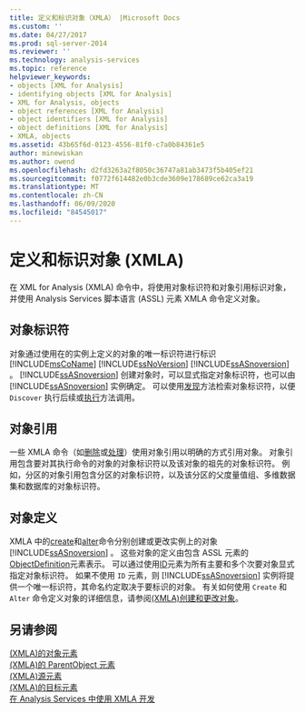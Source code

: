 ```yaml
---
title: 定义和标识对象（XMLA） |Microsoft Docs
ms.custom: ''
ms.date: 04/27/2017
ms.prod: sql-server-2014
ms.reviewer: ''
ms.technology: analysis-services
ms.topic: reference
helpviewer_keywords:
- objects [XML for Analysis]
- identifying objects [XML for Analysis]
- XML for Analysis, objects
- object references [XML for Analysis]
- object identifiers [XML for Analysis]
- object definitions [XML for Analysis]
- XMLA, objects
ms.assetid: 43b65f6d-0123-4556-81f0-c7a0b84361e5
author: minewiskan
ms.author: owend
ms.openlocfilehash: d2fd3263a2f8050c36747a81ab3473f5b405ef21
ms.sourcegitcommit: f0772f614482e0b3cde3609e178689ce62ca3a19
ms.translationtype: MT
ms.contentlocale: zh-CN
ms.lasthandoff: 06/09/2020
ms.locfileid: "84545017"
---
```

# <a name="defining-and-identifying-objects-xmla"></a>定义和标识对象 (XMLA)
  在 XML for Analysis (XMLA) 命令中，将使用对象标识符和对象引用标识对象，并使用 Analysis Services 脚本语言 (ASSL) 元素 XMLA 命令定义对象。  
  
## <a name="object-identifiers"></a>对象标识符  
 对象通过使用在的实例上定义的对象的唯一标识符进行标识 [!INCLUDE[msCoName](../../includes/msconame-md.md)] [!INCLUDE[ssNoVersion](../../includes/ssnoversion-md.md)] [!INCLUDE[ssASnoversion](../../includes/ssasnoversion-md.md)] 。 [!INCLUDE[ssASnoversion](../../includes/ssasnoversion-md.md)] 创建对象时，可以显式指定对象标识符，也可以由 [!INCLUDE[ssASnoversion](../../includes/ssasnoversion-md.md)] 实例确定。 可以使用[发现](https://docs.microsoft.com/bi-reference/xmla/xml-elements-methods-discover)方法检索对象标识符，以便 `Discover` 执行后续或[执行](https://docs.microsoft.com/bi-reference/xmla/xml-elements-methods-execute)方法调用。  
  
## <a name="object-references"></a>对象引用  
 一些 XMLA 命令（如[删除](https://docs.microsoft.com/bi-reference/xmla/xml-elements-commands/delete-element-xmla)或[处理](https://docs.microsoft.com/bi-reference/xmla/xml-elements-commands/process-element-xmla)）使用对象引用以明确的方式引用对象。 对象引用包含要对其执行命令的对象的对象标识符以及该对象的祖先的对象标识符。 例如，分区的对象引用包含分区的对象标识符，以及该分区的父度量值组、多维数据集和数据库的对象标识符。  
  
## <a name="object-definitions"></a>对象定义  
 XMLA 中的[create](https://docs.microsoft.com/bi-reference/xmla/xml-elements-commands/create-element-xmla)和[alter](https://docs.microsoft.com/bi-reference/xmla/xml-elements-commands/alter-element-xmla)命令分别创建或更改实例上的对象 [!INCLUDE[ssASnoversion](../../includes/ssasnoversion-md.md)] 。 这些对象的定义由包含 ASSL 元素的[ObjectDefinition](https://docs.microsoft.com/bi-reference/xmla/xml-elements-properties/objectdefinition-element-xmla)元素表示。 可以通过使用[ID](https://docs.microsoft.com/bi-reference/xmla/xml-elements-properties/id-element-xmla)元素为所有主要和多个次要对象显式指定对象标识符。 如果不使用 `ID` 元素，则 [!INCLUDE[ssASnoversion](../../includes/ssasnoversion-md.md)] 实例将提供一个唯一标识符，其命名约定取决于要标识的对象。 有关如何使用 `Create` 和 `Alter` 命令定义对象的详细信息，请参阅[&#40;XMLA&#41;创建和更改对象](https://docs.microsoft.com/bi-reference/xmla/xml-elements-objects)。  
  
## <a name="see-also"></a>另请参阅  
 [&#40;XMLA&#41;的对象元素](https://docs.microsoft.com/bi-reference/xmla/xml-elements-properties/object-element-xmla)   
 [&#40;XMLA&#41;的 ParentObject 元素](https://docs.microsoft.com/bi-reference/xmla/xml-elements-properties/object-element-xmla)   
 [&#40;XMLA&#41;源元素](https://docs.microsoft.com/bi-reference/xmla/xml-elements-properties/source-element-xmla)   
 [&#40;XMLA&#41;的目标元素](https://docs.microsoft.com/bi-reference/xmla/xml-elements-properties/target-element-xmla)   
 [在 Analysis Services 中使用 XMLA 开发](developing-with-xmla-in-analysis-services.md)  
  
  
